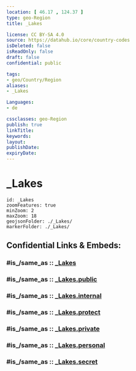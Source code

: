 ```yaml
---
location: [ 46.17 , 124.37 ] 
type: geo-Region
title: _Lakes

license: CC BY-SA 4.0
source: https://datahub.io/core/country-codes
isDeleted: false
isReadOnly: false
draft: false
confidential: public

tags:
- geo/Country/Region
aliases:
- _Lakes

Languages:
- de

cssclasses: geo-Region
publish: true
linkTitle: 
keywords: 
layout: 
publishDate: 
expiryDate: 
---
```


# _Lakes

```leaflet
id: _Lakes
zoomFeatures: true 
minZoom: 2 
maxZoom: 18
geojsonFolder: ./_Lakes/
markerFolder: ./_Lakes/
```


## Confidential Links & Embeds: 

### #is_/same_as :: [_Lakes](/_Standards/Earth/Continent/Asia/Asia~East/China/provinces~China/Heilongjiang/_Lakes.md) 

### #is_/same_as :: [_Lakes.public](/_public/Earth/Continent/Asia/Asia~East/China/provinces~China/Heilongjiang/_Lakes.public.md) 

### #is_/same_as :: [_Lakes.internal](/_internal/Earth/Continent/Asia/Asia~East/China/provinces~China/Heilongjiang/_Lakes.internal.md) 

### #is_/same_as :: [_Lakes.protect](/_protect/Earth/Continent/Asia/Asia~East/China/provinces~China/Heilongjiang/_Lakes.protect.md) 

### #is_/same_as :: [_Lakes.private](/_private/Earth/Continent/Asia/Asia~East/China/provinces~China/Heilongjiang/_Lakes.private.md) 

### #is_/same_as :: [_Lakes.personal](/_personal/Earth/Continent/Asia/Asia~East/China/provinces~China/Heilongjiang/_Lakes.personal.md) 

### #is_/same_as :: [_Lakes.secret](/_secret/Earth/Continent/Asia/Asia~East/China/provinces~China/Heilongjiang/_Lakes.secret.md)

